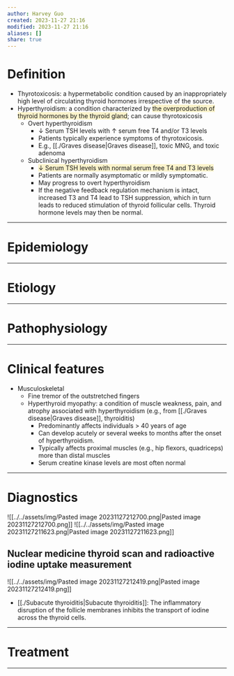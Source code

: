 ```yaml
---
author: Harvey Guo
created: 2023-11-27 21:16
modified: 2023-11-27 21:16
aliases: []
share: true
---
```


# Definition
- Thyrotoxicosis: a hypermetabolic condition caused by an inappropriately high level of circulating thyroid hormones irrespective of the source. 
- Hyperthyroidism: a condition characterized by <span style="background:rgba(240, 200, 0, 0.2)">the overproduction of thyroid hormones by the thyroid gland</span>; can cause thyrotoxicosis
	- Overt hyperthyroidism
		- ↓ Serum TSH levels with ↑ serum free T4 and/or T3 levels
		- Patients typically experience symptoms of thyrotoxicosis.
		- E.g., [[./Graves disease|Graves disease]], toxic MNG, and toxic adenoma
	- Subclinical hyperthyroidism
		- <span style="background:rgba(240, 200, 0, 0.2)">↓ Serum TSH levels with normal serum free T4 and T3 levels</span>
		- Patients are normally asymptomatic or mildly symptomatic.
		- May progress to overt hyperthyroidism
		- If the negative feedback regulation mechanism is intact, increased T3 and T4 lead to TSH suppression, which in turn leads to reduced stimulation of thyroid follicular cells. Thyroid hormone levels may then be normal.

---
# Epidemiology


---
# Etiology


---
# Pathophysiology


---
# Clinical features
- Musculoskeletal
	- Fine tremor of the outstretched fingers 
	- Hyperthyroid myopathy: a condition of muscle weakness, pain, and atrophy associated with hyperthyroidism (e.g., from [[./Graves disease|Graves disease]], thyroiditis)
		- Predominantly affects individuals > 40 years of age
		- Can develop acutely or several weeks to months after the onset of hyperthyroidism.
		- Typically affects proximal muscles (e.g., hip flexors, quadriceps) more than distal muscles
		- Serum creatine kinase levels are most often normal

---
# Diagnostics
![[../../assets/img/Pasted image 20231127212700.png|Pasted image 20231127212700.png]]
![[../../assets/img/Pasted image 20231127211623.png|Pasted image 20231127211623.png]]
## Nuclear medicine thyroid scan and radioactive iodine uptake measurement
![[../../assets/img/Pasted image 20231127212419.png|Pasted image 20231127212419.png]]
- [[./Subacute thyroiditis|Subacute thyroiditis]]: The inflammatory disruption of the follicle membranes inhibits the transport of iodine across the thyroid cells.


---
# Treatment


---
